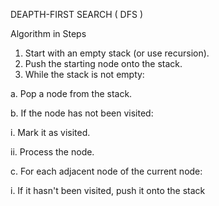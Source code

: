 DEAPTH-FIRST SEARCH ( DFS )

Algorithm in Steps
1. Start with an empty stack (or use recursion).
2. Push the starting node onto the stack.
3.  While the stack is not empty:

a. Pop a node from the stack.

b. If the node has not been visited:

i. Mark it as visited.

ii. Process the node.

c. For each adjacent node of the current node:

i. If it hasn't been visited, push 
it onto the stack
